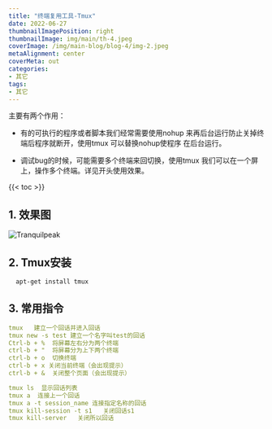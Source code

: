 ```yaml
---
title: "终端复用工具-Tmux"
date: 2022-06-27
thumbnailImagePosition: right
thumbnailImage: img/main/th-4.jpeg
coverImage: /img/main-blog/blog-4/img-2.jpeg
metaAlignment: center
coverMeta: out
categories:
- 其它
tags:
- 其它
---
```



主要有两个作用：

- 有的可执行的程序或者脚本我们经常需要使用nohup 来再后台运行防止关掉终端后程序就断开，使用tmux 可以替换nohup使程序 在后台运行。

- 调试bug的时候，可能需要多个终端来回切换，使用tmux 我们可以在一个屏上，操作多个终端。详见开头使用效果。

<!--more-->

{{< toc >}} 

## 1. 效果图

![Tranquilpeak](/img/main-blog/blog-4/img.png)

## 2. Tmux安装

```
  apt-get install tmux
```

## 3. 常用指令


```yaml
tmux   建立一个回话并进入回话
tmux new -s test 建立一个名字叫test的回话
Ctrl-b + %  将屏幕左右分为两个终端
ctrl-b + "  将屏幕分为上下两个终端
ctrl-b + o  切换终端
ctrl-b + x 关闭当前终端（会出现提示）
ctrl-b + &  关闭整个页面（会出现提示）

tmux ls  显示回话列表
tmux a  连接上一个回话
tmux a -t session_name 连接指定名称的回话
tmux kill-session -t s1   关闭回话s1
tmux kill-server   关闭所以回话
```



